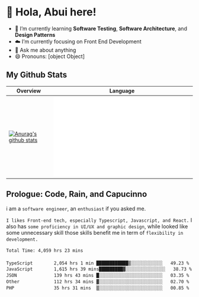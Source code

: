 # 👋 Hola, Abui here!

- 🌱 I’m currently learning **Software Testing**, **Software Architecture**, and **Design Patterns**
- ☁️ I’m currently focusing on Front End Development
- 💬 Ask me about anything
- 😄 Pronouns: [object Object]

## My Github Stats

| Overview | Language |
| --- | --- |
|[![Anurag's github stats](https://github-readme-stats.vercel.app/api?username=abui-am&count_private=true)](https://github.com/anuraghazra/github-readme-stats)|![Language](https://raw.githubusercontent.com/abui-am/stats/c6455f656dfce7acd3951e5ec5b25d72af0b2ee3/generated/languages.svg)|

## Prologue: Code, Rain, and Capucinno
i am a `software engineer`, an `enthusiast` if you asked me. 

`I likes Front-end tech, especially Typescript, Javascript, and React.` I also has `some proficiency in UI/UX and graphic design`, while looked like some unnecessary skill those skills benefit me in term of `flexibility in development.`


<!--START_SECTION:waka-->

```txt
Total Time: 4,059 hrs 23 mins

TypeScript        2,054 hrs 1 min ████████████▒░░░░░░░░░░░░   49.23 %
JavaScript        1,615 hrs 39 mins█████████▓░░░░░░░░░░░░░░░   38.73 %
JSON              139 hrs 43 mins █░░░░░░░░░░░░░░░░░░░░░░░░   03.35 %
Other             112 hrs 34 mins ▓░░░░░░░░░░░░░░░░░░░░░░░░   02.70 %
PHP               35 hrs 31 mins  ▒░░░░░░░░░░░░░░░░░░░░░░░░   00.85 %
```

<!--END_SECTION:waka-->
